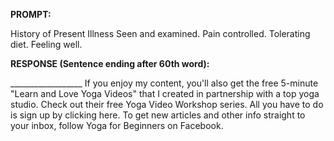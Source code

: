 **PROMPT:**

History of Present Illness Seen and examined. Pain controlled. Tolerating diet. Feeling well. 

**RESPONSE (Sentence ending after 60th word):**

__________________  If you enjoy my content, you'll also get the free 5-minute "Learn and Love Yoga Videos" that I created in partnership with a top yoga studio. Check out their free Yoga Video Workshop series. All you have to do is sign up by clicking here. To get new articles and other info straight to your inbox, follow Yoga for Beginners on Facebook. 